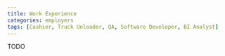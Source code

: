 ```yaml
---
title: Work Experience
categories: employers
tags: [Cashier, Truck Unloader, QA, Software Developer, BI Analyst]
---
```


TODO